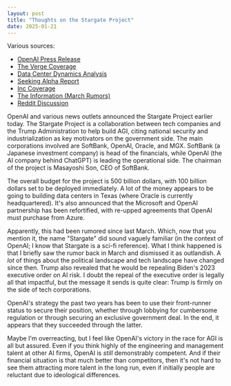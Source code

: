 ```yaml
---
layout: post
title: "Thoughts on the Stargate Project"
date: 2025-01-21
---
```


Various sources:
* [OpenAI Press Release](https://openai.com/index/announcing-the-stargate-project/)
* [The Verge Coverage](https://www.theverge.com/2025/1/21/24348816/openai-softbank-ai-data-center-stargate-project)
* [Data Center Dynamics Analysis](https://www.datacenterdynamics.com/en/news/openai-announces-the-stargate-project-500bn-over-four-years-on-ai-infrastructure/)
* [Seeking Alpha Report](https://seekingalpha.com/news/4397132-stargate-project-receives-official-announcement-from-trump-openai)
* [Inc Coverage](https://www.inc.com/ben-sherry/project-stargate-massive-new-trump-era-investment-in-ai/91109890)
* [The Information (March Rumors)](https://www.theinformation.com/articles/microsoft-and-openai-plot-100-billion-stargate-ai-supercomputer)
* [Reddit Discussion](https://www.reddit.com/r/mlscaling/comments/1bqx5ph/microsoft_and_openai_plot_100_billion_stargate_ai/)

OpenAI and various news outlets announced the Stargate Project earlier today. 
The Stargate Project is a collaboration between tech companies and the Trump Administration to help build AGI, 
citing national security and industrialization as key motivators on the government side. 
The main corporations involved are SoftBank, OpenAI, Oracle, and MGX.
 SoftBank (a Japanese investment company) is head of the financials, while OpenAI (the AI company behind ChatGPT) 
 is leading the operational side. The chairman of the project is Masayoshi Son, CEO of SoftBank.

The overall budget for the project is 500 billion dollars, with 100 billion dollars set to be deployed immediately. 
A lot of the money appears to be going to building data centers in Texas (where Oracle is currently headquartered). 
It's also announced that the Microsoft and OpenAI partnership has been refortified, with re-upped agreements that
 OpenAI must purchase from Azure.

Apparently, this had been rumored since last March.
 Which, now that you mention it, the name "Stargate" did sound vaguely familiar 
 (in the context of OpenAI; I know that Stargate is a sci-fi reference). 
 What I think happened is that I briefly saw the rumor back in March and dismissed it as outlandish. 
 A *lot* of things about the political landscape and tech landscape have changed since then. 
 Trump also revealed that he would be repealing Biden's 2023 executive order on AI risk. 
 I doubt the repeal of the executive order is legally all that impactful, but the message it sends is quite clear: 
 Trump is firmly on the side of tech corporations.

OpenAI's strategy the past two years has been to use their front-runner status to secure their position, 
whether through lobbying for cumbersome regulation or through securing an exclusive government deal. 
In the end, it appears that they succeeded through the latter.

Maybe I'm overreacting, but I feel like OpenAI's victory in the race for AGI is all but assured. 
Even if you think highly of the engineering and management talent at other AI firms, 
OpenAI is *still* demonstrably competent. And if their financial situation is that much better than competitors, 
then it's not hard to see them attracting more talent in the long run, 
even if initially people are reluctant due to ideological differences.